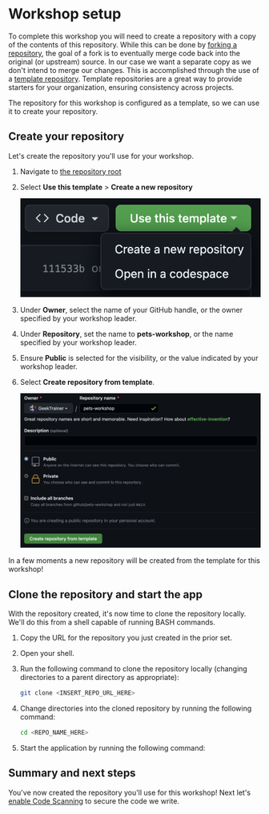 # Workshop setup

To complete this workshop you will need to create a repository with a copy of the contents of this repository. While this can be done by [forking a repository](https://docs.github.com/en/get-started/quickstart/fork-a-repo), the goal of a fork is to eventually merge code back into the original (or upstream) source. In our case we want a separate copy as we don't intend to merge our changes. This is accomplished through the use of a [template repository](https://docs.github.com/en/repositories/creating-and-managing-repositories/creating-a-template-repository). Template repositories are a great way to provide starters for your organization, ensuring consistency across projects.

The repository for this workshop is configured as a template, so we can use it to create your repository.

## Create your repository

Let's create the repository you'll use for your workshop.

1. Navigate to [the repository root](/)
2. Select **Use this template** > **Create a new repository**

    ![Screenshot of Use this template dropdown](images/0-setup-template.png)

3. Under **Owner**, select the name of your GitHub handle, or the owner specified by your workshop leader.
4. Under **Repository**, set the name to **pets-workshop**, or the name specified by your workshop leader.
5. Ensure **Public** is selected for the visibility, or the value indicated by your workshop leader.
6. Select **Create repository from template**.

    ![Screenshot of configured template creation dialog](images/0-setup-configure.png)

In a few moments a new repository will be created from the template for this workshop!

## Clone the repository and start the app

With the repository created, it's now time to clone the repository locally. We'll do this from a shell capable of running BASH commands.

1. Copy the URL for the repository you just created in the prior set.
2. Open your shell.
3. Run the following command to clone the repository locally (changing directories to a parent directory as appropriate):

    ```sh
    git clone <INSERT_REPO_URL_HERE>
    ```

4. Change directories into the cloned repository by running the following command:

    ```sh
    cd <REPO_NAME_HERE>
    ```

5. Start the application by running the following command:

## Summary and next steps

You've now created the repository you'll use for this workshop! Next let's [enable Code Scanning](1-code-scanning.md) to secure the code we write.

